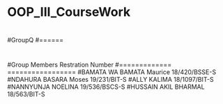# OOP_III_CourseWork
#
#GroupQ
#======
#
#Group Members                    Restration Number
#=============                    =================
#BAMATA WA BAMATA Maurice             18/420/BSSE-S
#NDAHURA BASARA Moses                 19/231/BIT-S
#ALLY KALIMA                          18/1097/BIT-S
#NANNYUNJA NOELINA                    19/536/BSCS-S
#HUSSAIN AKIL BHARMAL                 18/563/BIT-S

